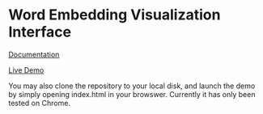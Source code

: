 # Word Embedding Visualization Interface

[Documentation](http://bit.ly/wevi-help)

[Live Demo](http://bit.ly/wevi-online)

You may also clone the repository to your local disk, and launch the demo by simply opening index.html in your browswer. Currently it has only been tested on Chrome.